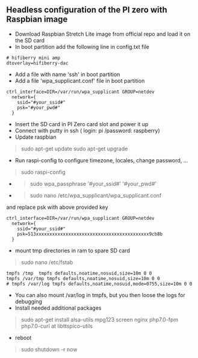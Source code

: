 ## Headless configuration of the PI zero with Raspbian image

- Download Raspbian Stretch Lite image from official repo and load it on the SD card
- In boot partition add the following line in config.txt file
```
# hifiberry mini amp
dtoverlay=hifiberry-dac
 ```

- Add a file with name 'ssh' in boot partition
- Add a file 'wpa_supplicant.conf' file in boot partition
```
ctrl_interface=DIR=/var/run/wpa_supplicant GROUP=netdev
  network={
    ssid="#your_ssid#"
    psk="#your_pwd#"
  }
 ```

- Insert the SD card in PI Zero card slot and power it up
- Connect with putty in ssh ( login: pi /password: raspberry)
- Update raspbian
> sudo apt-get update
> sudo apt-get upgrade
- Run raspi-config to configure timezone, locales, change password, ...
> sudo raspi-config
- >sudo wpa_passphrase '#your_ssid#' '#your_pwd#'
- >sudo nano /etc/wpa_supplicant/wpa_supplicant.conf

and replace psk with above provided key
```
ctrl_interface=DIR=/var/run/wpa_supplicant GROUP=netdev
  network={
    ssid="#your_ssid#"
    psk=513xxxxxxxxxxxxxxxxxxxxxxxxxxxxxxxxxxxxxxxxxx9cb8b
  }
 ```

- mount tmp directories in ram to spare SD card
>sudo nano /etc/fstab
```
tmpfs /tmp  tmpfs defaults,noatime,nosuid,size=10m 0 0
tmpfs /var/tmp tmpfs defaults,noatime,nosuid,size=10m 0 0
# tmpfs /var/log tmpfs defaults,noatime,nosuid,mode=0755,size=10m 0 0
 ```
 - You can also mount /var/log in tmpfs, but you then loose the logs for debugging
 - Install needed additional packages
 >sudo apt-get install alsa-utils mpg123 screen nginx php7.0-fpm php7.0-curl at libttspico-utils
 - reboot
>sudo shutdown -r now

